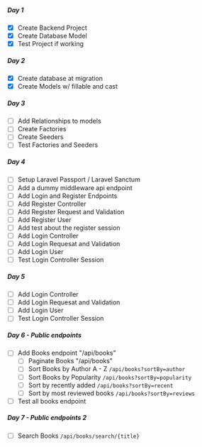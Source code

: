 ##### Day 1
- [x] Create Backend Project
- [x] Create Database Model 
- [x] Test Project if working

##### Day 2
- [x] Create database at migration
- [x] Create Models w/ fillable and cast

##### Day 3
- [ ] Add Relationships to models
- [ ] Create Factories
- [ ] Create Seeders
- [ ] Test Factories and Seeders

##### Day 4
- [ ] Setup Laravel Passport / Laravel Sanctum
- [ ] Add a dummy middleware api endpoint
- [ ] Add Login and Register Endpoints
- [ ] Add Register Controller
- [ ] Add Register Request and Validation
- [ ] Add Register User
- [ ] Add test about the register session
- [ ] Add Login Controller
- [ ] Add Login Requesat and Validation
- [ ] Add Login User
- [ ] Test Login Controller Session

##### Day 5
- [ ] Add Login Controller
- [ ] Add Login Requesat and Validation
- [ ] Add Login User
- [ ] Test Login Controller Session

##### Day 6 - Public endpoints
- [ ] Add Books endpoint "/api/books"
  - [ ] Paginate Books "/api/books"
  - [ ] Sort Books by Author A - Z `/api/books?sortBy=author`
  - [ ] Sort Books by Popularity `/api/books?sortBy=popularity`
  - [ ] Sort by recently added `/api/books?sortBy=recent`
  - [ ] Sort by most reviewed books `/api/books?sortBy=reviews`
- [ ] Test all books endpoint

##### Day 7 - Public endpoints 2
- [ ] Search Books `/api/books/search/{title}`
